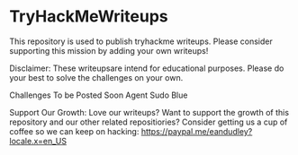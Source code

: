 # TryHackMeWriteups

This repository is used to publish tryhackme writeups. Please consider supporting this mission by adding your own writeups!

Disclaimer:
These writeupsare intend for educational purposes. Please do your best to solve the challenges on your own.

Challenges To be Posted Soon
Agent Sudo
Blue

Support Our Growth:
Love our writeups? Want to support the growth of this repository and our other related repositiories? Consider getting us a cup of coffee so we can keep on hacking: https://paypal.me/eandudley?locale.x=en_US
